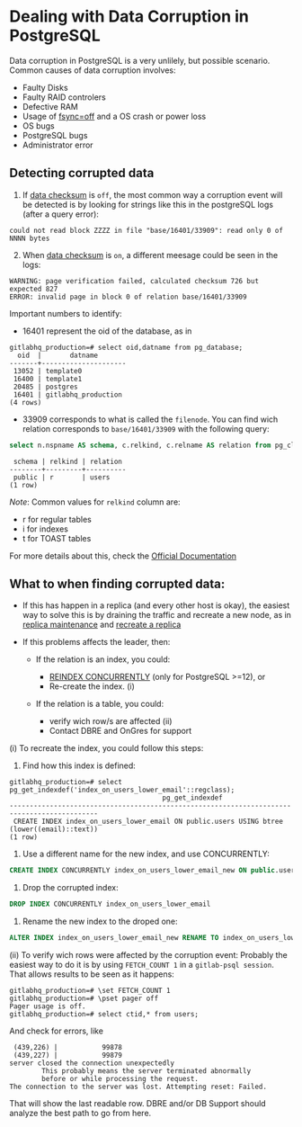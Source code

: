 # Dealing with Data Corruption in PostgreSQL

Data corruption in PostgreSQL is a very unlilely, but possible scenario. Common causes of data corruption involves:
- Faulty Disks
- Faulty RAID controlers
- Defective RAM
- Usage of [fsync=off](https://postgresqlco.nf/en/doc/param/fsync/) and a OS crash or power loss
- OS bugs
- PostgreSQL bugs
- Administrator error


## Detecting corrupted data

1. If [data checksum](https://www.postgresql.org/docs/11/app-initdb.html#APP-INITDB-DATA-CHECKSUMS) is `off`, the most common way a corruption event will be detected is by looking for strings like this in the postgreSQL logs (after a query error):
```
could not read block ZZZZ in file "base/16401/33909": read only 0 of NNNN bytes
```

2. When [data checksum](https://www.postgresql.org/docs/11/app-initdb.html#APP-INITDB-DATA-CHECKSUMS) is `on`, a different meesage could be seen in the logs:

```
WARNING: page verification failed, calculated checksum 726 but expected 827
ERROR: invalid page in block 0 of relation base/16401/33909

```

Important numbers to identify:
- 16401 represent the oid of the database, as in
```
gitlabhq_production=# select oid,datname from pg_database;
  oid  |       datname       
-------+---------------------
 13052 | template0
 16400 | template1
 20485 | postgres
 16401 | gitlabhq_production
(4 rows)
```

- 33909 corresponds to what is called the `filenode`. You can find wich relation corresponds to `base/16401/33909` with the following query:

```sql
select n.nspname AS schema, c.relkind, c.relname AS relation from pg_class c inner join pg_namespace n on (c.relnamespace = n.oid) where c.relfilenode =33909;
```

```
 schema | relkind | relation 
--------+---------+----------
 public | r       | users
(1 row)
```

_Note_: Common values for `relkind` column are:
- r for regular tables
- i for indexes 
- t for TOAST tables

For more details about this, check the [Official Documentation](https://www.postgresql.org/docs/current/catalog-pg-class.html)


## What to when finding corrupted data:
- If this has happen in a replica (and every other host is okay), the easiest way to solve this is by draining the traffic and recreate a new node, as in [replica maintenance](https://gitlab.com/gitlab-com/runbooks/-/blob/master/docs/patroni/patroni-management.md#replica-maintenance) and [recreate a replica](https://gitlab.com/gitlab-com/runbooks/-/blob/master/docs/patroni/patroni-management.md#problems-with-replication-after-failover)

- If this problems affects the leader, then:

  
  - If the relation is an index, you could:
    * [REINDEX CONCURRENTLY](https://www.postgresql.org/docs/12/sql-reindex.html#SQL-REINDEX-CONCURRENTLY) (only for PostgreSQL >=12), or
    * Re-create the index. (i)

  - If the relation is a table, you could:
    * verify wich row/s are affected (ii)
    * Contact DBRE and OnGres for support



(i) To recreate the index, you could follow this steps:

1. Find how this index is defined:
```
gitlabhq_production=# select pg_get_indexdef('index_on_users_lower_email'::regclass);
                                      pg_get_indexdef                                       
--------------------------------------------------------------------------------------------
 CREATE INDEX index_on_users_lower_email ON public.users USING btree (lower((email)::text))
(1 row)
```

1. Use a different name for the new index, and use CONCURRENTLY:
```sql
CREATE INDEX CONCURRENTLY index_on_users_lower_email_new ON public.users USING btree (lower((email)::text))
```

1. Drop the corrupted index:
```sql
DROP INDEX CONCURRENTLY index_on_users_lower_email
```

1. Rename the new index to the droped one:
```sql
ALTER INDEX index_on_users_lower_email_new RENAME TO index_on_users_lower_email
```


(ii) To verify wich rows were affected by the corruption event: Probably the easiest way to do it is by using `FETCH_COUNT 1` in a `gitlab-psql session`. That allows results to be seen as it happens:

```
gitlabhq_production=# \set FETCH_COUNT 1
gitlabhq_production=# \pset pager off
Pager usage is off.
gitlabhq_production=# select ctid,* from users;
```

And check for errors, like
```
 (439,226) |           99878
 (439,227) |           99879
server closed the connection unexpectedly
        This probably means the server terminated abnormally
        before or while processing the request.
The connection to the server was lost. Attempting reset: Failed.
```

That will show the last readable row. DBRE and/or DB Support should analyze the best path to go from here.
